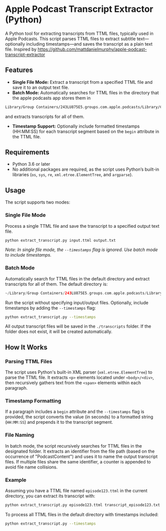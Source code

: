 # Apple Podcast Transcript Extractor (Python)

A Python tool for extracting transcripts from TTML files, typically used in Apple Podcasts. This script parses TTML files to extract subtitle text—optionally including timestamps—and saves the transcript as a plain text file. Inspired by https://github.com/mattdanielmurphy/apple-podcast-transcript-extractor

## Features

- **Single File Mode:** Extract a transcript from a specified TTML file and save it to an output text file.
- **Batch Mode:** Automatically searches for TTML files in the directory that the apple podcasts app stores them in 

```bash
Library/Group Containers/243LU875E5.groups.com.apple.podcasts/Library/Cache/Assets/TTML
```
and extracts transcripts for all of them.
- **Timestamp Support:** Optionally include formatted timestamps (HH:MM:SS) for each transcript segment based on the `begin` attribute in the TTML file.

## Requirements

- Python 3.6 or later
- No additional packages are required, as the script uses Python’s built-in libraries (`os`, `sys`, `re`, `xml.etree.ElementTree`, and `argparse`).

## Usage

The script supports two modes:

### Single File Mode
Process a single TTML file and save the transcript to a specified output text file.

```bash
python extract_transcript.py input.ttml output.txt
```

*Note: In single file mode, the `--timestamps` flag is ignored. Use batch mode to include timestamps.*

### Batch Mode
Automatically search for TTML files in the default directory and extract transcripts for all of them. The default directory is:

```swift
~/Library/Group Containers/243LU875E5.groups.com.apple.podcasts/Library/Cache/Assets/TTML
```

Run the script without specifying input/output files. Optionally, include timestamps by adding the `--timestamps` flag:

```bash
python extract_transcript.py --timestamps
```

All output transcript files will be saved in the `./transcripts` folder. If the folder does not exist, it will be created automatically.

## How It Works

### Parsing TTML Files
The script uses Python's built-in XML parser (`xml.etree.ElementTree`) to parse the TTML file. It extracts `<p>` elements located under `<body>/<div>`, then recursively gathers text from the `<span>` elements within each paragraph.

### Timestamp Formatting
If a paragraph includes a `begin` attribute and the `--timestamps` flag is provided, the script converts the value (in seconds) to a formatted string (`HH:MM:SS`) and prepends it to the transcript segment.

### File Naming
In batch mode, the script recursively searches for TTML files in the designated folder. It extracts an identifier from the file path (based on the occurrence of "PodcastContent") and uses it to name the output transcript files. If multiple files share the same identifier, a counter is appended to avoid file name collisions.

### Example
Assuming you have a TTML file named `episode123.ttml` in the current directory, you can extract its transcript with:

```bash
python extract_transcript.py episode123.ttml transcript_episode123.txt
```

To process all TTML files in the default directory with timestamps included:

```bash
python extract_transcript.py --timestamps
```

